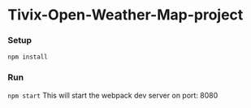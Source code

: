 # Tivix-Open-Weather-Map-project
### Setup
`npm install`

### Run
`npm start`
This will start the webpack dev server on port: 8080



